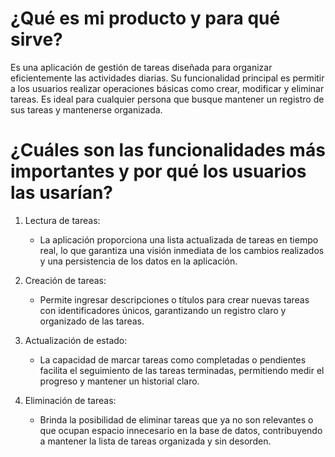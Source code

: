 # ¿Qué es mi producto y para qué sirve?

Es una aplicación de gestión de tareas diseñada para organizar eficientemente las actividades diarias. Su funcionalidad principal es permitir a los usuarios realizar operaciones básicas como crear, modificar y eliminar tareas. Es ideal para cualquier persona que busque mantener un registro de sus tareas y mantenerse organizada.

# ¿Cuáles son las funcionalidades más importantes y por qué los usuarios las usarían?

1. Lectura de tareas:
   - La aplicación proporciona una lista actualizada de tareas en tiempo real, lo que garantiza una visión inmediata de los cambios realizados y una persistencia de los datos en la aplicación.

2. Creación de tareas:
   - Permite ingresar descripciones o títulos para crear nuevas tareas con identificadores únicos, garantizando un registro claro y organizado de las tareas.

3. Actualización de estado:
   - La capacidad de marcar tareas como completadas o pendientes facilita el seguimiento de las tareas terminadas, permitiendo medir el progreso y mantener un historial claro.

4. Eliminación de tareas:
   - Brinda la posibilidad de eliminar tareas que ya no son relevantes o que ocupan espacio innecesario en la base de datos, contribuyendo a mantener la lista de tareas organizada y sin desorden.